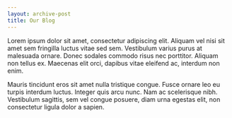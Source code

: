 ```yaml
---
layout: archive-post
title: Our Blog
---
```


Lorem ipsum dolor sit amet, consectetur adipiscing elit. Aliquam vel nisi sit amet sem fringilla luctus vitae sed sem. Vestibulum varius purus at malesuada ornare. Donec sodales commodo risus nec porttitor. Aliquam non tellus ex. Maecenas elit orci, dapibus vitae eleifend ac, interdum non enim.

Mauris tincidunt eros sit amet nulla tristique congue. Fusce ornare leo eu turpis interdum luctus. Integer quis arcu nunc. Nam ac scelerisque nibh. Vestibulum sagittis, sem vel congue posuere, diam urna egestas elit, non consectetur ligula dolor a sapien.